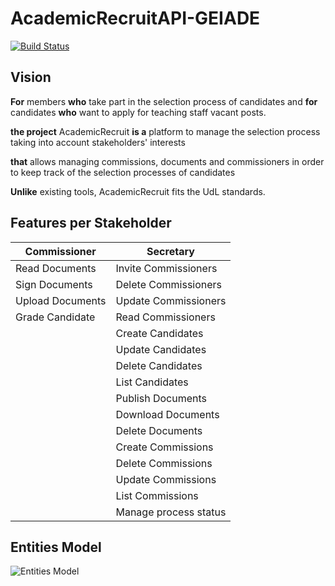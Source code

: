 # AcademicRecruitAPI-GEIADE

[![Build Status](https://github.com/UdL-EPS-SoftArch/AcademicRecruitAPI-GEIADE/workflows/CI%20with%20Maven%20and%20CD%20with%20Heroku%20and%20Docker/badge.svg)](https://github.com/UdL-EPS-SoftArch/AcademicRecruitAPI-GEIADE/actions?query=workflow%3A%22CI+with+Maven+and+CD+with+Heroku+and+Docker%22)

## Vision

**For** members **who** take part in the selection process of candidates and **for** candidates
**who** want to apply for teaching staff vacant posts.

**the project** AcademicRecruit **is a** platform to manage the selection process taking into account stakeholders' interests

**that** allows managing commissions, documents and commissioners in order to keep track of the selection processes of candidates

**Unlike** existing tools, AcademicRecruit fits the UdL standards.


## Features per Stakeholder

|       Commissioner              |   Secretary                     |
| --------------------------------|---------------------------------|
| Read Documents                  |  Invite Commissioners           |
| Sign Documents                  |  Delete Commissioners           | 
| Upload Documents                |  Update Commissioners           | 
| Grade Candidate                 |  Read Commissioners             | 
|                                 |  Create Candidates              |
|                                 |  Update Candidates              |
|                                 |  Delete Candidates              |
|                                 |  List Candidates                |
|                                 |  Publish Documents              | 
|                                 |  Download Documents             | 
|                                 |  Delete Documents               |     
|                                 |  Create Commissions             | 
|                                 |  Delete Commissions             |
|                                 |  Update Commissions             |   
|                                 |  List Commissions               |  
|                                 |  Manage process status          |                                 
              


## Entities Model

![Entities Model](http://www.plantuml.com/plantuml/svg/5SrB2i8m403GlQVG0oIpTzM0GGekYiK3nCbe0lcKoGnUttRrbcyQ4bYqbjCbDomQIRcSayWshW0SVlQR9UbR1p7s9jJ4Og_mYW_ZbzMi_IEECO734AbcV1AoPd7BREv-TZSFDUG6-s2tevcenTq_)
